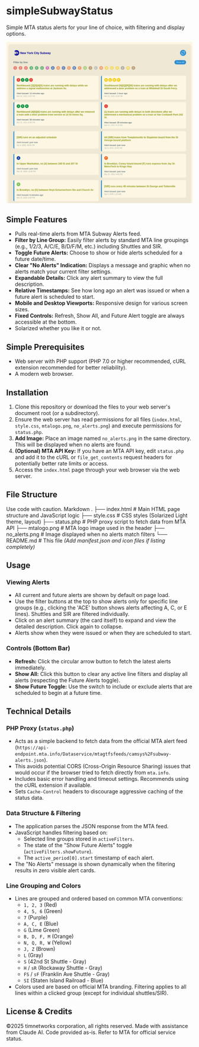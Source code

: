 # simpleSubwayStatus

Simple MTA status alerts for your line of choice, with filtering and display options.

![MTA Status Page Screenshot](https://github.com/timnetworks/simpleSubwayStatus/blob/main/screenshot.jpg?raw=true)

## Simple Features

- Pulls real-time alerts from MTA Subway Alerts feed.
- **Filter by Line Group:** Easily filter alerts by standard MTA line groupings (e.g., 1/2/3, A/C/E, B/D/F/M, etc.) including Shuttles and SIR.
- **Toggle Future Alerts:** Choose to show or hide alerts scheduled for a future date/time.
- **Clear "No Alerts" Indication:** Displays a message and graphic when no alerts match your current filter settings.
- **Expandable Details:** Click any alert summary to view the full description.
- **Relative Timestamps:** See how long ago an alert was issued or when a future alert is scheduled to start.
- **Mobile and Desktop Viewports:** Responsive design for various screen sizes.
- **Fixed Controls:** Refresh, Show All, and Future Alert toggle are always accessible at the bottom.
- Solarized whether you like it or not.

## Simple Prerequisites

- Web server with PHP support (PHP 7.0 or higher recommended, cURL extension recommended for better reliability).
- A modern web browser.

## Installation

1.  Clone this repository or download the files to your web server's document root (or a subdirectory).
2.  Ensure the web server has read permissions for all files (`index.html`, `style.css`, `mtalogo.png`, `no_alerts.png`) and execute permissions for `status.php`.
3.  **Add Image:** Place an image named `no_alerts.png` in the same directory. This will be displayed when no alerts are found.
4.  **(Optional) MTA API Key:** If you have an MTA API key, edit `status.php` and add it to the cURL or `file_get_contents` request headers for potentially better rate limits or access.
5.  Access the `index.html` page through your web browser via the web server.

## File Structure
Use code with caution.
Markdown
.
├── index.html # Main HTML page structure and JavaScript logic
├── style.css # CSS styles (Solarized Light theme, layout)
├── status.php # PHP proxy script to fetch data from MTA API
├── mtalogo.png # MTA logo image used in the header
├── no_alerts.png # Image displayed when no alerts match filters
└── README.md # This file
*(Add manifest.json and icon files if listing completely)*

## Usage

### Viewing Alerts

-   All current and future alerts are shown by default on page load.
-   Use the filter buttons at the top to show alerts only for specific line groups (e.g., clicking the 'ACE' button shows alerts affecting A, C, or E lines). Shuttles and SIR are filtered individually.
-   Click on an alert summary (the card itself) to expand and view the detailed description. Click again to collapse.
-   Alerts show when they were issued or when they are scheduled to start.

### Controls (Bottom Bar)

-   **Refresh:** Click the circular arrow button to fetch the latest alerts immediately.
-   **Show All:** Click this button to clear any active line filters and display all alerts (respecting the Future Alerts toggle).
-   **Show Future Toggle:** Use the switch to include or exclude alerts that are scheduled to begin at a future time.

## Technical Details

### PHP Proxy (`status.php`)

-   Acts as a simple backend to fetch data from the official MTA alert feed (`https://api-endpoint.mta.info/Dataservice/mtagtfsfeeds/camsys%2Fsubway-alerts.json`).
-   This avoids potential CORS (Cross-Origin Resource Sharing) issues that would occur if the browser tried to fetch directly from `mta.info`.
-   Includes basic error handling and timeout settings. Recommends using the cURL extension if available.
-   Sets `Cache-Control` headers to discourage aggressive caching of the status data.

### Data Structure & Filtering

-   The application parses the JSON response from the MTA feed.
-   JavaScript handles filtering based on:
    -   Selected line groups stored in `activeFilters`.
    -   The state of the "Show Future Alerts" toggle (`activeFilters.showFuture`).
    -   The `active_period[0].start` timestamp of each alert.
-   The "No Alerts" message is shown dynamically when the filtering results in zero visible alert cards.

### Line Grouping and Colors

-   Lines are grouped and ordered based on common MTA conventions:
    -   `1, 2, 3` (Red)
    -   `4, 5, 6` (Green)
    -   `7` (Purple)
    -   `A, C, E` (Blue)
    -   `G` (Lime Green)
    -   `B, D, F, M` (Orange)
    -   `N, Q, R, W` (Yellow)
    -   `J, Z` (Brown)
    -   `L` (Gray)
    -   `S` (42nd St Shuttle - Gray)
    -   `H` / `sR` (Rockaway Shuttle - Gray)
    -   `FS` / `sF` (Franklin Ave Shuttle - Gray)
    -   `SI` (Staten Island Railroad - Blue)
-   Colors used are based on official MTA branding. Filtering applies to all lines within a clicked group (except for individual shuttles/SIR).

## License & Credits

©2025 timnetworks corporation, all rights reserved. Made with assistance from Claude AI. Code provided as-is. Refer to MTA for official service status.

